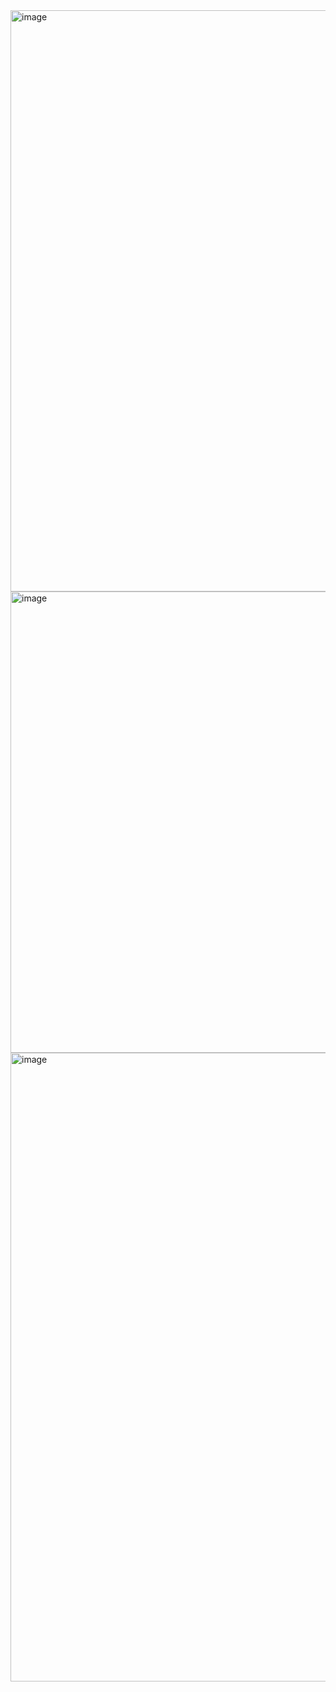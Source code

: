<img width="690" height="930" alt="image" src="https://github.com/user-attachments/assets/3b9b03e0-4281-4976-8e27-39d51efbea61" />
<img width="1365" height="738" alt="image" src="https://github.com/user-attachments/assets/c0e7e4d3-904f-4c1a-ab84-f85a6460105a" />
<img width="1915" height="1006" alt="image" src="https://github.com/user-attachments/assets/24839529-eda0-48a3-9592-824ba0e3e39a" />


